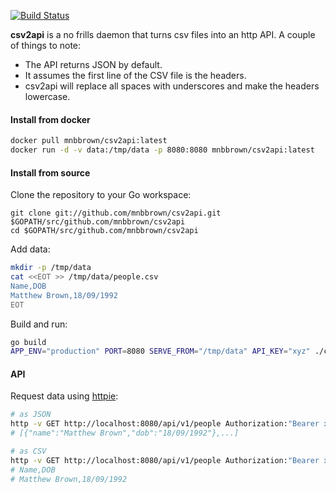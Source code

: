 [![Build Status](https://ci.matthewbrown.io/api/badges/mnbbrown/csv2api/status.svg)](https://ci.matthewbrown.io/mnbbrown/csv2api)

**csv2api** is a no frills daemon that turns csv files into an http API.
A couple of things to note:

- The API returns JSON by default. 
- It assumes the first line of the CSV file is the headers. 
- csv2api will replace all spaces with underscores and make the headers lowercase.

#### Install from docker

```sh
docker pull mnbbrown/csv2api:latest
docker run -d -v data:/tmp/data -p 8080:8080 mnbbrown/csv2api:latest
```

#### Install from source

Clone the repository to your Go workspace:

```
git clone git://github.com/mnbbrown/csv2api.git $GOPATH/src/github.com/mnbbrown/csv2api
cd $GOPATH/src/github.com/mnbbrown/csv2api
```

Add data:
```sh
mkdir -p /tmp/data
cat <<EOT >> /tmp/data/people.csv
Name,DOB
Matthew Brown,18/09/1992
EOT
```

Build and run:

```sh
go build
APP_ENV="production" PORT=8080 SERVE_FROM="/tmp/data" API_KEY="xyz" ./csv2api
```

#### API

Request data using [httpie](http://httpie.org):

```sh
# as JSON
http -v GET http://localhost:8080/api/v1/people Authorization:"Bearer xyz"
# [{"name":"Matthew Brown","dob":"18/09/1992"},...]

# as CSV
http -v GET http://localhost:8080/api/v1/people Authorization:"Bearer xyz" Accept:text/csv
# Name,DOB
# Matthew Brown,18/09/1992
```
